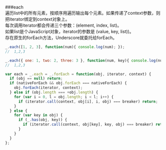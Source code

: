 ###each   
遍历list中的所有元素，按顺序用遍历输出每个元素。如果传递了context参数，则把iterator绑定到context对象上。   
每次调用iterator都会传递三个参数：(element, index, list)。    
如果list是个JavaScript对象，iterator的参数是 (value, key, list))。    
存在原生的forEach方法，Underscore就委托给forEach。

```js
_.each([1, 2, 3], function(num){ console.log(num); });
//  1,2,3

_.each({ one: 1, two: 2, three: 3 }, function(num, key){ console.log(num); });
//  1,2,3

var each = _.each = _.forEach = function(obj, iterator, context) {
  if (obj == null) return;
  if (nativeForEach && obj.forEach === nativeForEach) {
    obj.forEach(iterator, context);
  } else if (obj.length === +obj.length) {
    for (var i = 0, l = obj.length; i < l; i++) {
      if (iterator.call(context, obj[i], i, obj) === breaker) return;
    }
  } else {
    for (var key in obj) {
      if (_.has(obj, key)) {
        if (iterator.call(context, obj[key], key, obj) === breaker) return;
      }
    }
  }
};
```
